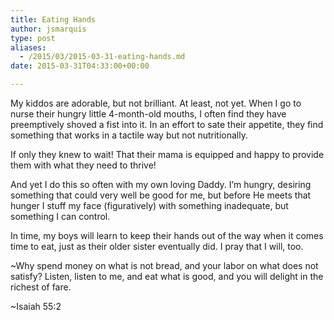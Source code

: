```yaml
---
title: Eating Hands
author: jsmarquis
type: post
aliases:
  - /2015/03/2015-03-31-eating-hands.md
date: 2015-03-31T04:33:00+00:00

---
```

My kiddos are adorable, but not brilliant. At least, not yet. When I go to nurse their hungry little 4-month-old mouths, I often find they have preemptively shoved a fist into it. In an effort to sate their appetite, they find something that works in a tactile way but not nutritionally.

If only they knew to wait! That their mama is equipped and happy to provide them with what they need to thrive!

And yet I do this so often with my own loving Daddy. I&#8217;m hungry, desiring something that could very well be good for me, but before He meets that hunger I stuff my face (figuratively) with something inadequate, but something I can control.

In time, my boys will learn to keep their hands out of the way when it comes time to eat, just as their older sister eventually did. I pray that I will, too.

~Why spend money on what is not bread, and your labor on what does not
satisfy? Listen, listen to me, and eat what is good, and you will
delight in the richest of fare.

~Isaiah 55:2